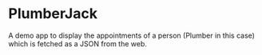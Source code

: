 PlumberJack
===========

A demo app to display the appointments of a person (Plumber in this case) which is fetched as a JSON from the web.
